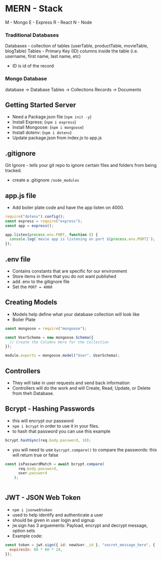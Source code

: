 # MERN - Stack
M - Mongo
E - Express
R - React
N - Node

### Traditional Databases
Databases - collection of tables (userTable, productTable, movieTable, blogTable)
Tables - Primary Key (ID) columns inside the table (i.e. username, first name, last name, etc)
  - ID is id of the record

### Mongo Database
database -> Database
Tables -> Collections
Records -> Documents

## Getting Started Server

- Need a Package.json file (`npm init -y`)
- Install Express: (`npm i express`)
- Install Mongoose: (`npm i mongoose`)
- Install dotenv: (`npm i dotenv`)
- Update package.json from index.js to app.js

## .gitignore

Git Ignore - tells your git repo to ignore certain files and folders from being tracked.

- create a .gitignore
  `/node_modules`

## app.js file

- Add boiler plate code and have the app listen on 4000.

```js
require("dotenv").config();
const express = require("express");
const app = express();

app.listen(process.env.PORT, function () {
  console.log(`movie app is listening on port ${process.env.PORT}`);
});
```

## .env file

- Contains constants that are specific for our environment
- Store items in there that you do not want published
- add .env to the gitignore file
- Set the `PORT = 4000`

## Creating Models
- Models help define what your database collection will look like
- Boiler Plate

```js
const mongoose = require("mongoose");

const UserSchema = new mongoose.Schema({
  // Create the Columns Here for the Collection
});

module.exports = mongoose.model("User", UserSchema);
```

## Controllers
- They will take in user requests and send back information
- Controllers will do the work and will Create, Read, Update, or Delete from theh Database.

## Bcrypt - Hashing Passwords

- this will encrypt our password
- `npm i bcrypt` in order to use it in your files.
- to hash that password you can use this example

```js
bcrypt.hashSync(req.body.password, 10);
```

- you will need to use `bycrypt.compare()` to compare the passwords: this will return true or false

```js
const isPasswordMatch = await bcrypt.compare(
      req.body.password,
      user.password
    );
    
```

## JWT - JSON Web Token

- `npm i jsonwebtoken`
- used to help identify and authenticate a user
- should be given in user login and signup
- jw.sign has 3 arguements: Payload, encrypt and decrypt message, option sets
- Example code:

```js
const token = jwt.sign({ id: newUser._id }, "secret_message_here", {
  expiresIn: 60 * 60 * 24,
});
```
